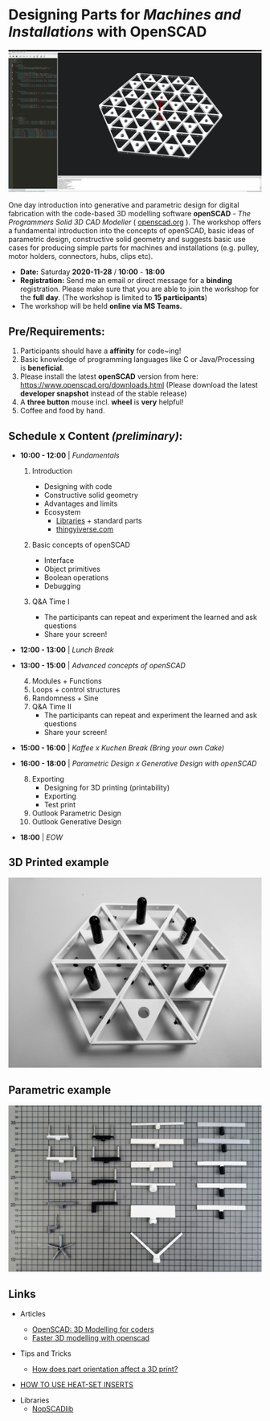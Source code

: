 # Designing Parts for *Machines and Installations* with OpenSCAD


![openscad example](materials/openscad_example.png)

One day introduction into generative and parametric design for digital fabrication with the code-based 3D modelling software **openSCAD** - *The Programmers Solid 3D CAD Modeller* ( [openscad.org](https://openscad.org) ). The workshop offers a fundamental introduction into the concepts of openSCAD, basic ideas of parametric design, constructive solid geometry and suggests basic use cases for producing simple parts for machines and installations (e.g. pulley, motor holders, connectors, hubs, clips etc).


- **Date:** Saturday **2020-11-28** / **10:00** - **18:00**
- **Registration:** Send me an email or direct message for a **binding** registration. Please make sure that you are able to join the workshop for the **full day**. (The workshop is limited to **15 participants**)
- The workshop will be held **online via MS Teams.**

## Pre/Requirements:

1. Participants should have a **affinity** for code~ing!
2. Basic knowledge of programming languages like C or Java/Processing is **beneficial**.
3. Please install the latest **openSCAD** version from here: https://www.openscad.org/downloads.html (Please download the latest **developer snapshot** instead of the stable release)
5. A **three button** mouse incl. **wheel** is **very** helpful!
4. Coffee and food by hand.

## Schedule x Content *(preliminary)*:

* **10:00 - 12:00** | *Fundamentals*
  1. Introduction
     - Designing with code
     - Constructive solid geometry
     - Advantages and limits
     - Ecosystem
       + [Libraries](https://www.openscad.org/libraries.html) + standard parts
       + [thingyiverse.com](https://www.thingiverse.com/)

  2. Basic concepts of openSCAD 
     - Interface
     - Object primitives
     - Boolean operations
     - Debugging

  3. Q&A Time I
     - The participants can repeat and experiment the learned and ask questions  
     - Share your screen!

* **12:00 - 13:00** | *Lunch Break*

* **13:00 - 15:00** |  *Advanced concepts of openSCAD*

  4. Modules + Functions
  5. Loops + control structures
  6. Randomness + Sine 
  7.  Q&A Time II
      - The participants can repeat and experiment the learned and ask questions  
      - Share your screen!


* **15:00 - 16:00** | *Kaffee x Kuchen Break (Bring your own Cake)*

* **16:00 - 18:00** | *Parametric Design x Generative Design with openSCAD*

  8. Exporting
     - Designing for 3D printing (printability)
     - Exporting
     - Test print
  9. Outlook Parametric Design
  10. Outlook Generative Design

* **18:00** | *EOW*

## 3D Printed example
![print example](materials/print.jpg)

## Parametric example
![print example](materials/parametric.jpg)


## Links
* Articles
  - [OpenSCAD: 3D Modelling for coders](https://medium.com/@mr_koz/openscad-3d-modelling-for-coders-10dd40650dac)
  - [Faster 3D modelling with openscad](https://medium.com/@mr_koz/faster-3d-modelling-with-openscad-d6443f3eea79)

* Tips and Tricks
  - [How does part orientation affect a 3D print?](https://www.3dhubs.com/knowledge-base/how-does-part-orientation-affect-3d-print/)

 - [HOW TO USE HEAT-SET INSERTS](https://hackaday.com/2019/02/28/threading-3d-printed-parts-how-to-use-heat-set-inserts/)

* Libraries
  - [NopSCADlib](https://github.com/nophead/NopSCADlib)